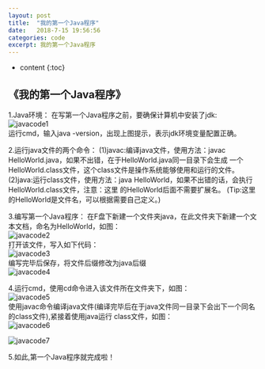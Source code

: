 ```yaml
---
layout: post
title:  "我的第一个Java程序"
date:   2018-7-15 19:56:56
categories: code
excerpt: 我的第一个Java程序
---
```


* content
{:toc}

## 《我的第一个Java程序》
1.Java环境：
 在写第一个Java程序之前，要确保计算机中安装了jdk:<br/>
 ![javacode1]({{"/css/pics/myeleventhblog/javacode1.png"}})<br/>
 运行cmd，输入java -version，出现上图提示，表示jdk环境变量配置正确。

2.运行java文件的两个命令：
 (1)javac:编译java文件，使用方法：javac HelloWorld.java，如果不出错，在于HelloWorld.java同一目录下会生成
    一个HelloWorld.class文件，这个class文件是操作系统能够使用和运行的文件。
 (2)java:运行class文件，使用方法：java HelloWorld，如果不出错的话，会执行HelloWorld.class文件，注意：这里
    的HelloWorld后面不需要扩展名。
 (Tip:这里的HelloWorld是文件名，可以根据需要自己定义。)

3.编写第一个Java程序：
 在F盘下新建一个文件夹java，在此文件夹下新建一个文本文档，命名为HelloWorld，如图：<br/>
 ![javacode2]({{"/css/pics/myeleventhblog/javacode2.png"}})<br/>
 打开该文件，写入如下代码：<br/>
 ![javacode3]({{"/css/pics/myeleventhblog/javacode3.png"}})<br/>
 编写完毕后保存，将文件后缀修改为java后缀<br/>
 ![javacode4]({{"/css/pics/myeleventhblog/javacode4.png"}})

4.运行cmd，使用cd命令进入该文件所在文件夹下，如图：<br/>
 ![javacode5]({{"/css/pics/myeleventhblog/javacode5.png"}})<br/>
 使用javac命令编译java文件(编译完毕后在于java文件同一目录下会出下一个同名的class文件),紧接着使用java运行
 class文件，如图：<br/>
 ![javacode6]({{"/css/pics/myeleventhblog/javacode6.png"}})

 ![javacode7]({{"/css/pics/myeleventhblog/javacode7.png"}})

5.如此,第一个Java程序就完成啦！